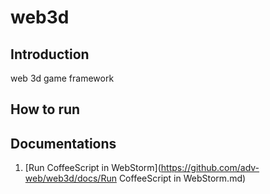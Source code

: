 # web3d

## Introduction
web 3d game framework

## How to run

## Documentations

1. [Run CoffeeScript in WebStorm](https://github.com/adv-web/web3d/docs/Run CoffeeScript in WebStorm.md)
